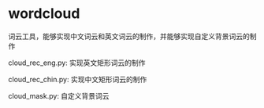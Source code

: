 # wordcloud

词云工具，能够实现中文词云和英文词云的制作，并能够实现自定义背景词云的制作



cloud_rec_eng.py: 实现英文矩形词云的制作

cloud_rec_chin.py: 实现中文矩形词云的制作

cloud_mask.py: 自定义背景词云